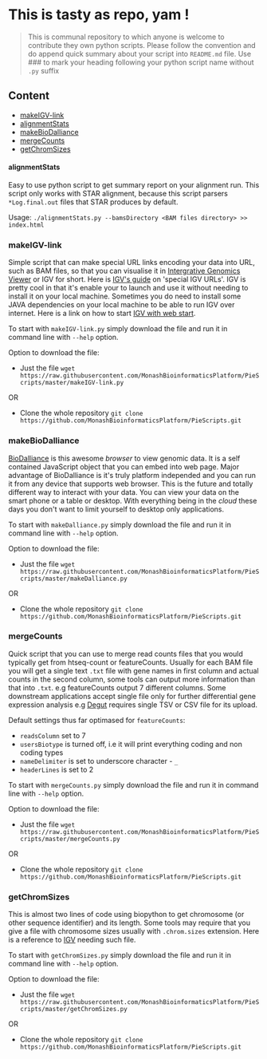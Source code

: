 # This is tasty as repo, yam ! 

> This is communal repository to which anyone is welcome to contribute they own python scripts. 
> Please follow the convention and do append quick summary about your script into `README.md` file.
> Use \#\#\# to mark your heading following your python script name without `.py` suffix 

## Content

- [makeIGV-link](#makeigv-link)
- [alignmentStats](#alignmentStats)
- [makeBioDalliance](#makebiodalliance)
- [mergeCounts](#mergecounts)
- [getChromSizes](#getchromsizes)

#### alignmentStats

Easy to use python script to get summary report on your alignment run. This script only works with STAR alignment, because this script parsers `*Log.final.out` files that STAR produces by default.

Usage: `./alignmentStats.py --bamsDirectory <BAM files directory> >> index.html`

### makeIGV-link

Simple script that can make special URL links encoding your data into URL, such as BAM
files, so that you can visualise it in [Intergrative Genomics Viewer](http://www.broadinstitute.org/igv/) or
IGV for short. Here is [IGV's guide](http://www.broadinstitute.org/igv/ControlIGV) on 'special IGV URLs'.
IGV is pretty cool in that it's enable your to launch and use it without needing to install it on your local
machine. Sometimes you do need to install some JAVA dependencies on your local machine to be able to run IGV
over internet. Here is a link on how to start [IGV with web start](http://www.broadinstitute.org/igv/startingIGV).

To start with `makeIGV-link.py` simply download the file and run it in command line with `--help` option.

Option to download the file:

- Just the file
`wget https://raw.githubusercontent.com/MonashBioinformaticsPlatform/PieScripts/master/makeIGV-link.py`

OR 

- Clone the whole repository
`git clone https://github.com/MonashBioinformaticsPlatform/PieScripts.git`

### makeBioDalliance 

[BioDalliance](http://www.biodalliance.org/) is this awesome _browser_ to view genomic data. It is a self
contained JavaScript object that you can embed into web page. Major advantage of BioDalliance is it's truly
platform independed and you can run it from any device that supports web browser. This is the future and totally
different way to interact with your data. You can view your data on the smart phone or a table or desktop. With
everything being in the _cloud_ these days you don't want to limit yourself to desktop only applications. 

To start with `makeDalliance.py` simply download the file and run it in command line with `--help` option.

Option to download the file:

- Just the file `wget https://raw.githubusercontent.com/MonashBioinformaticsPlatform/PieScripts/master/makeDalliance.py`

OR 

- Clone the whole repository `git clone https://github.com/MonashBioinformaticsPlatform/PieScripts.git`

### mergeCounts

Quick script that you can use to merge read counts files that you would typically get from htseq-count or
featureCounts. Usually for each BAM file you will get a single text `.txt` file with gene names in first
column and actual counts in the second column, some tools can output more information than that into `.txt`.
e.g featureCounts output 7 different columns. Some downstream applications accept single file only for 
further differential gene expression analysis e.g [Degut](http://www.vicbioinformatics.com/degust/) requires
single TSV or CSV file for its upload. 

Default settings thus far optimased for `featureCounts`:

- `readsColumn` set to 7 
- `usersBiotype` is turned off, i.e it will print everything coding and non coding types
- `nameDelimiter` is set to underscore character - `_`
- `headerLines` is set to 2

To start with `mergeCounts.py` simply download the file and run it in command line with `--help` option.

Option to download the file:

- Just the file `wget https://raw.githubusercontent.com/MonashBioinformaticsPlatform/PieScripts/master/mergeCounts.py`

OR 

- Clone the whole repository `git clone https://github.com/MonashBioinformaticsPlatform/PieScripts.git`

### getChromSizes

This is almost two lines of code using biopython to get chromosome (or other sequence identifier) and its 
length. Some tools may require that you give a file with chromosome sizes usually with `.chrom.sizes`
extension. Here is a reference to [IGV](http://www.broadinstitute.org/igv/chromSizes) needing such file.

To start with `getChromSizes.py` simply download the file and run it in command line with `--help` option.

Option to download the file:

- Just the file `wget https://raw.githubusercontent.com/MonashBioinformaticsPlatform/PieScripts/master/getChromSizes.py`

OR 

- Clone the whole repository `git clone https://github.com/MonashBioinformaticsPlatform/PieScripts.git`
